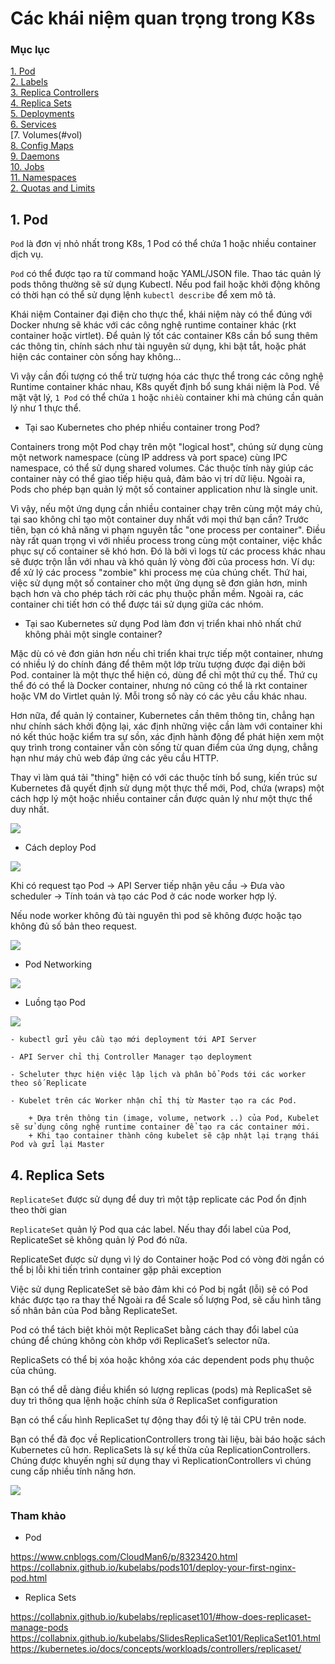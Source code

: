 # Các khái niệm quan trọng trong K8s

### Mục lục

[1. Pod](#pod)<br>
[2. Labels](#label)<br>
[3. Replica Controllers](#repc)<br>
[4. Replica Sets](#reps)<br>
[5. Deployments](#dep)<br>
[6. Services](#ser)<br>
[7. Volumes(#vol)<br>
[8. Config Maps](#conf)<br>
[9. Daemons](#deamon)<br>
[10. Jobs](#job)<br>
[11. Namespaces](#name)<br>
[2. Quotas and Limits](#quo)<br>


<a name="pod"></a>
## 1. Pod

`Pod` là đơn vị nhỏ nhất trong K8s, 1 Pod có thể chứa 1 hoặc nhiều container dịch vụ.

`Pod` có thể được tạo ra từ command hoặc YAML/JSON file. Thao tác quản lý pods thông thường sẽ sử dụng Kubectl. Nếu pod fail hoặc khởi động không có thời hạn có thể sử dụng lệnh `kubectl describe` để xem mô tả.

Khái niệm Container đại điện cho thực thể, khái niệm này có thể đúng với Docker nhưng sẽ khác với các công nghệ runtime container khác (rkt container hoặc virtlet). Để quản lý tốt các container K8s cần bổ sung thêm các thông tin, chính sách như tài nguyên sử dụng, khi bật tắt, hoặc phát hiện các container còn sống hay không...

Vì vậy cần đối tượng có thể trừ tượng hóa các thực thể trong các công nghệ Runtime container khác nhau, K8s quyết định bổ sung khái niệm là Pod. Về mặt vật lý, `1 Pod` có thể chứa `1` hoặc `nhiều` container khi mà chúng cần quản lý như 1 thực thể.

- Tại sao Kubernetes cho phép nhiều container trong Pod?

Containers trong một Pod chạy trên một "logical host", chúng sử dụng cùng một network namespace (cùng IP address và port space) cùng IPC namespace, có thể sử dụng shared volumes. Các thuộc tính này giúp các container này có thể giao tiếp hiệu quả, đảm bảo vị trí dữ liệu. Ngoài ra, Pods cho phép bạn quản lý một số container application như là single unit.

Vì vậy, nếu một ứng dụng cần nhiều container chạy trên cùng một máy chủ, tại sao không chỉ tạo một container duy nhất với mọi thứ bạn cần? Trước tiên, bạn có khả năng vi phạm nguyên tắc "one process per container". Điều này rất quan trọng vì với nhiều process trong cùng một container, việc khắc phục sự cố container sẽ khó hơn. Đó là bởi vì logs từ các process khác nhau sẽ được trộn lẫn với nhau và khó quản lý vòng đời của process hơn. 
Ví dụ: để xử lý các process "zombie" khi process mẹ của chúng chết. Thứ hai, việc sử dụng một số container cho một ứng dụng sẽ đơn giản hơn, minh bạch hơn và cho phép tách rời các phụ thuộc phần mềm. Ngoài ra, các container chi tiết hơn có thể được tái sử dụng giữa các nhóm.

- Tại sao Kubernetes sử dụng Pod làm đơn vị triển khai nhỏ nhất chứ không phải một single container?

Mặc dù có vẻ đơn giản hơn nếu chỉ triển khai trực tiếp một container, nhưng có nhiều lý do chính đáng để thêm một lớp trừu tượng được đại diện bởi Pod. container là một thực thể hiện có, dùng để chỉ một thứ cụ thể. Thứ cụ thể đó có thể là Docker container, nhưng nó cũng có thể là rkt container hoặc VM do Virtlet quản lý. Mỗi trong số này có các yêu cầu khác nhau.

Hơn nữa, để quản lý container, Kubernetes cần thêm thông tin, chẳng hạn như chính sách khởi động lại, xác định những việc cần làm với container khi nó kết thúc hoặc kiểm tra sự sồn, xác định hành động để phát hiện xem một quy trình trong container vẫn còn sống từ quan điểm của ứng dụng, chẳng hạn như máy chủ web đáp ứng các yêu cầu HTTP.

Thay vì làm quá tải "thing" hiện có với các thuộc tính bổ sung, kiến trúc sư Kubernetes đã quyết định sử dụng một thực thể mới, Pod, chứa (wraps) một cách hợp lý một hoặc nhiều container cần được quản lý như một thực thể duy nhất.

![](../images/4-khai-niem-quan-trong-k8s/Screenshot_24.png)


- Cách deploy Pod 

![](../images/4-khai-niem-quan-trong-k8s/Screenshot_25.png)

Khi có request tạo Pod -> API Server tiếp nhận yêu cầu -> Đưa vào scheduler -> Tính toán và tạo các Pod ở các node worker hợp lý.

Nếu node worker không đủ tài nguyên thì pod sẽ không được hoặc tạo không đủ số bản theo request.

![](../images/4-khai-niem-quan-trong-k8s/Screenshot_26.png)

- Pod Networking

![](../images/4-khai-niem-quan-trong-k8s/Screenshot_27.png)

- Luồng tạo Pod 

![](../images/4-khai-niem-quan-trong-k8s/Screenshot_28.png)

```
- kubectl gửi yêu cầu tạo mới deployment tới API Server

- API Server chỉ thị Controller Manager tạo deployment

- Scheluter thực hiện việc lập lịch và phân bổ Pods tới các worker theo số Replicate

- Kubelet trên các Worker nhận chỉ thị từ Master tạo ra các Pod.

	+ Dựa trên thông tin (image, volume, network ..) của Pod, Kubelet sẽ sử dụng công nghệ runtime container để tạo ra các container mới.
	+ Khi tạo container thành công kubelet sẽ cập nhật lại trạng thái Pod và gửi lại Master
```

<a name="reps"></a>
## 4. Replica Sets

`ReplicateSet` được sử dụng để duy trì một tập replicate các Pod ổn định theo thời gian

`ReplicateSet` quản lý Pod qua các label. Nếu thay đổi label của Pod, ReplicateSet sẽ không quản lý Pod đó nữa.

ReplicateSet được sử dụng vì lý do Container hoặc Pod có vòng đời ngắn có thể bị lỗi khi tiến trình container gặp phải exception

Việc sử dụng ReplicateSet sẽ bảo đảm khi có Pod bị ngắt (lỗi) sẽ có Pod khác được tạo ra thay thế
Ngoài ra để Scale số lượng Pod, sẽ cấu hình tăng số nhân bản của Pod bằng ReplicateSet.

Pod có thể tách biệt khỏi một ReplicaSet bằng cách thay đổi label của chúng để chúng không còn khớp với ReplicaSet’s selector nữa.

ReplicaSets có thể bị xóa hoặc không xóa các dependent pods phụ thuộc của chúng.

Bạn có thể dễ dàng điều khiển só lượng replicas (pods) mà ReplicaSet sẽ duy trì thông qua lệnh hoặc chính sửa ở ReplicaSet configuration

Bạn có thể cấu hình ReplicaSet tự động thay đổi tỷ lệ tải CPU trên node.

Bạn có thể đã đọc về ReplicationControllers trong tài liệu, bài báo hoặc sách Kubernetes cũ hơn. ReplicaSets là sự kế thừa của ReplicationControllers. Chúng được khuyến nghị sử dụng thay vì ReplicationControllers vì chúng cung cấp nhiều tính năng hơn.


![](../images/4-khai-niem-quan-trong-k8s/Screenshot_29.png)







### Tham khảo

- Pod 

https://www.cnblogs.com/CloudMan6/p/8323420.html
https://collabnix.github.io/kubelabs/pods101/deploy-your-first-nginx-pod.html

- Replica Sets

https://collabnix.github.io/kubelabs/replicaset101/#how-does-replicaset-manage-pods
https://collabnix.github.io/kubelabs/SlidesReplicaSet101/ReplicaSet101.html
https://kubernetes.io/docs/concepts/workloads/controllers/replicaset/







